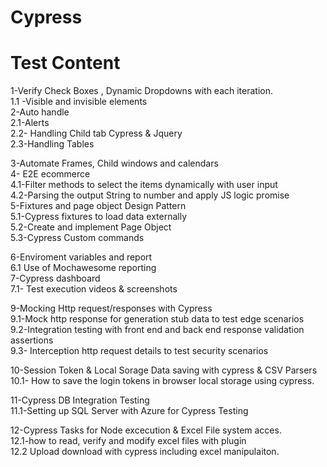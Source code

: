 # Cypress
# Test Content
1-Verify Check Boxes , Dynamic Dropdowns with each iteration.
<br>
1.1 -Visible and invisible elements 
<br>
2-Auto handle
<br>
  2.1-Alerts
  <br>
  2.2- Handling Child tab Cypress & Jquery
  <br>
  2.3-Handling Tables 
  <br>

3-Automate Frames, Child windows and calendars
<br>
4- E2E ecommerce <br>
  4.1-Filter methods to select the items dynamically with user input 
  <br>
  4.2-Parsing the output String to number and apply JS logic promise
<br>
5-Fixtures and page object Design Pattern 
<br>
  5.1-Cypress fixtures to load data externally
  <br>
  5.2-Create and implement Page Object
  <br>
  5.3-Cypress Custom commands
  <br>

6-Enviroment variables and report
<br>
  6.1 Use of Mochawesome reporting 
<br>
7-Cypress dashboard
<br>
  7.1- Test execution videos & screenshots
  <br>

9-Mocking Http request/responses with Cypress
<br>
  9.1-Mock http response for generation stub data to test edge scenarios 
  <br>
  9.2-Integration testing with front end and back end response validation assertions
  <br>
  9.3- Interception http request details to test security scenarios 
  <br>

10-Session Token & Local Sorage Data saving with cypress & CSV Parsers 
<br>
  10.1- How to save the login tokens in browser local storage using cypress.
  <br>

11-Cypress DB Integration Testing 
<br>
  11.1-Setting up SQL Server with Azure for Cypress Testing
  <br>

12-Cypress Tasks for Node excecution & Excel File system acces. 
<br>
  12.1-how to read, verify and modify excel files with plugin
  <br>
  12.2 Upload download with cypress including excel manipulaiton. 
  


